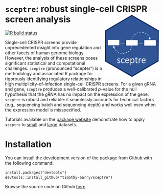 
<!-- README.md is generated from README.Rmd. Please edit that file -->

# `sceptre`: robust single-cell CRISPR screen analysis <img src="man/figures/hex.jpg" align="right" alt="" width="180" />

<!-- badges: start -->

[![R build
status](https://travis-ci.com/timothy-barry/sceptre.svg?branch=main)](https://travis-ci.com/timothy-barry/sceptre)
<!-- badges: end -->

Single-cell CRISPR screens provide unprecedented insight into gene
regulation and other facets of human genome biology. However, the
analysis of these screens poses significant statistical and
computational challenges. `sceptre` (pronounced “scepter”) is a
methodology and associated R package for rigorously identifying
regulatory relationships in high multiplicity-of-infection single-cell
CRISPR screens. For a given gRNA and gene, `sceptre` produces a
well-calibrated *p*-value for the null hypothesis that the gRNA has no
impact on the expression of the gene. `sceptre` is robust and reliable:
it seamlessly accounts for technical factors (e.g., sequencing batch and
sequencing depth) and works well even when the expression model is
misspecified.

Tutorials available on the [package
website](https://timothy-barry.github.io/sceptre/) demonstrate how to
apply `sceptre` to
[small](https://timothy-barry.github.io/sceptre/articles/sceptre-small-example.html)
and
[large](https://timothy-barry.github.io/sceptre/articles/sceptre-at-scale.html)
datasets.

# Installation

You can install the development version of the package from Github with
the following command:

    install.packages("devtools")
    devtools::install_github("timothy-barry/sceptre")

Browse the source code on Github
[here](https://github.com/timothy-barry/sceptre).
